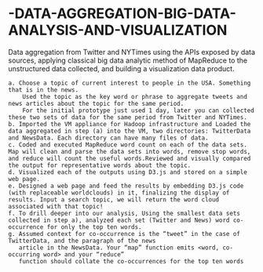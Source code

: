# -DATA-AGGREGATION-BIG-DATA-ANALYSIS-AND-VISUALIZATION
Data aggregation from Twitter and NYTimes using the APIs exposed by data sources, applying classical big data analytic method of MapReduce to the unstructured data collected, and building a visualization data product.

    a. Choose a topic of current interest to people in the USA. Something that is in the news.
        Used the topic as the key word or phrase to aggregate tweets and news articles about the topic for the same period.
        For the initial prototype just used 1 day, later you can collected these two sets of data for the same period from Twitter and NYTimes.
    b. Imported the VM appliance for Hadoop infrastructure and Loaded the data aggregated in step (a) into the VM, two directories: TwitterData and NewsData. Each directory can have many files of data.
    c. Coded and executed MapReduce word count on each of the data sets. Map will clean and parse the data sets into words, remove stop words, and reduce will count the useful words.Reviewed and visually compared the output for representative words about the topic.
    d. Visualized each of the outputs using D3.js and stored on a simple web page.
    e. Designed a web page and feed the results by embedding D3.js code (with replaceable worldclouds) in it, finalizing the display of results. Input a search topic, we will return the word cloud associated with that topic!
    f. To drill deeper into our analysis, Using the smallest data sets collected in step a), analyzed each set (Twitter and News) word co-occurrence for only the top ten words.
    g. Assumed context for co-occurrence is the “tweet” in the case of TwitterData, and the paragraph of the news
       article in the NewsData. Your “map” function emits <word, co-occurring word> and your “reduce”
       function should collate the co-occurrences for the top ten words
